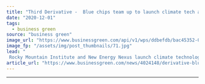 ```yaml
---
title: "Third Derivative -  Blue chips team up to launch climate tech accelerator"
date: "2020-12-01"
tags: 
  - business green
source: "business green"
image_url: "https://www.businessgreen.com/api/v1/wps/ddbefdb/bac45352-02e0-47be-87b9-5f359785085c/5/marvin-meyer-SYTO3xs06fU-unsplash-185x114.jpg"
image_fp: "/assets/img/post_thumbnails/71.jpg"
lead: "
 Rocky Mountain Institute and New Energy Nexus launch climate technology accelerator launches to help fledgling companies scale, attract investment, and forge partnerships, with backing from some of the world's largest corporates ..."
article_url: "https://www.businessgreen.com/news/4024148/derivative-blue-chips-team-launch-climate-tech-accelerator"
---
```


---
